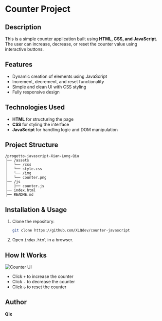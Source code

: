 # Counter Project

## Description
This is a simple counter application built using **HTML, CSS, and JavaScript**. The user can increase, decrease, or reset the counter value using interactive buttons.

## Features
- Dynamic creation of elements using JavaScript
- Increment, decrement, and reset functionality
- Simple and clean UI with CSS styling
- Fully responsive design

## Technologies Used
- **HTML** for structuring the page
- **CSS** for styling the interface
- **JavaScript** for handling logic and DOM manipulation

## Project Structure
```
/progetto-javascript-Xian-Long-Qiu
│── /assets
│   └── /css
│   └── style.css
│   └── /img
│   └── counter.png
│── /js
│   ├── counter.js
│── index.html
│── README.md
```

## Installation & Usage
1. Clone the repository:
   ```bash
   git clone https://github.com/XLQdev/counter-javascript
2. Open `index.html` in a browser.

## How It Works

![Counter UI](assets/img/counter.png)  

- Click `+` to increase the counter
- Click `-` to decrease the counter
- Click `↻` to reset the counter

## Author
**Qlx**




